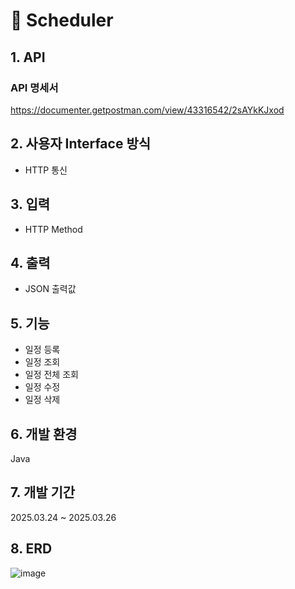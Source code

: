 # 📆 Scheduler 

## 1. API
### API 명세서
https://documenter.getpostman.com/view/43316542/2sAYkKJxod

## 2. 사용자 Interface 방식
- HTTP 통신


## 3. 입력
- HTTP Method


## 4. 출력
- JSON 출력값


## 5. 기능
- 일정 등록
- 일정 조회
- 일정 전체 조회
- 일정 수정
- 일정 삭제


## 6. 개발 환경
Java


## 7. 개발 기간
2025.03.24 ~ 2025.03.26


## 8. ERD

![image](https://github.com/user-attachments/assets/792b2c92-f8b4-487c-8c86-9205f2384181)


